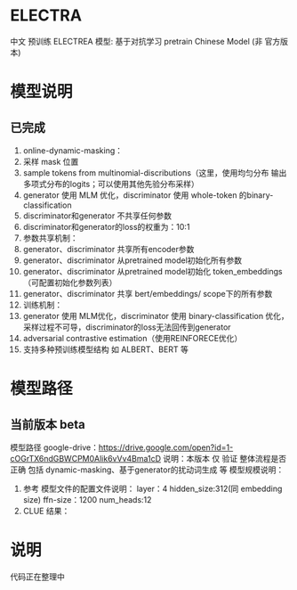 # ELECTRA

中文 预训练 ELECTREA 模型: 基于对抗学习 pretrain Chinese Model
(非 官方版本)

# 模型说明
## 已完成
1. online-dynamic-masking：
  1. 采样 mask 位置
  2. sample tokens from multinomial-discributions（这里，使用均匀分布 输出 多项式分布的logits；可以使用其他先验分布采样）
2. generator 使用 MLM 优化，discriminator 使用 whole-token 的binary-classification
3. discriminator和generator 不共享任何参数
4. discriminator和generator的loss的权重为：10:1
5. 参数共享机制：
  1. generator、discriminator 共享所有encoder参数
  2. generator、discriminator 从pretrained model初始化所有参数
  3. generator、discriminator 从pretrained model初始化 token_embeddings（可配置初始化参数列表）
  4. generator、discriminator 共享 bert/embeddings/ scope下的所有参数
6. 训练机制：
  1. generator 使用 MLM优化，discriminator 使用 binary-classification 优化，采样过程不可导，discriminator的loss无法回传到generator
  2. adversarial contrastive estimation（使用REINFORECE优化）
7. 支持多种预训练模型结构 如 ALBERT、BERT 等

# 模型路径
## 当前版本 beta
模型路径 google-drive：https://drive.google.com/open?id=1-cOGrTX6ndGBWCPM0Alik6vVv4Bma1cD
说明：本版本 仅 验证 整体流程是否 正确 包括 dynamic-masking、基于generator的扰动词生成 等
模型规模说明：
1. 参考 模型文件的配置文件说明：
  layer：4
  hidden_size:312(同 embedding size)
  ffn-size：1200
  num_heads:12
2. CLUE 结果：

  


# 说明
代码正在整理中
